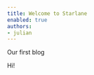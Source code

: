 ```yaml
---
title: Welcome to Starlane
enabled: true
authors:
- julian
---
```


Our first blog

<div class="text-purple-600">Hi!</div>